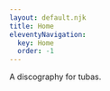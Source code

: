 ```yaml
---
layout: default.njk
title: Home
eleventyNavigation:
  key: Home
  order: -1
---
```

A discography for tubas.
